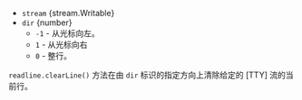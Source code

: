 <!-- YAML
added: v0.7.7
-->

* `stream` {stream.Writable}
* `dir` {number}
  * `-1` - 从光标向左。
  * `1` - 从光标向右
  * `0` - 整行。

`readline.clearLine()` 方法在由 `dir` 标识的指定方向上清除给定的 [TTY] 流的当前行。

